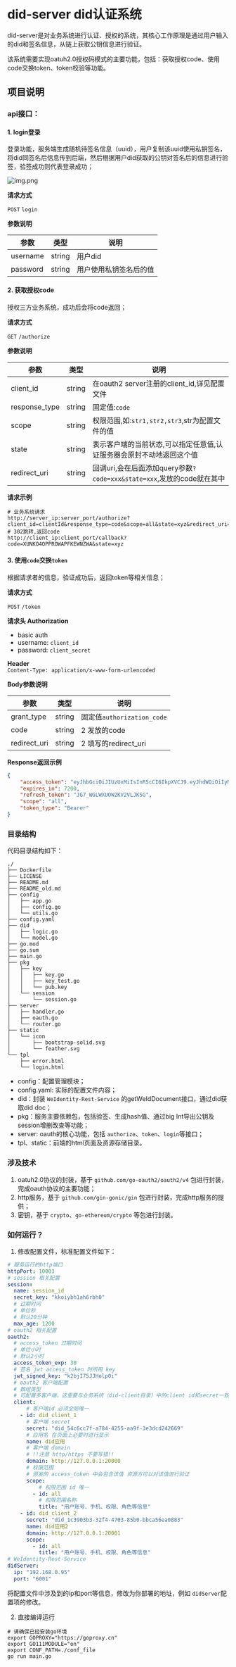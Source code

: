 # did-server did认证系统

did-server是对业务系统进行认证、授权的系统，其核心工作原理是通过用户输入的did和签名信息，从链上获取公钥信息进行验证。

该系统需要实现oatuh2.0授权码模式的主要功能，包括：获取授权code、使用code交换token、token校验等功能。


## 项目说明

### api接口：

#### 1. login登录

登录功能，服务端生成随机待签名信息（uuid），用户复制该uuid使用私钥签名，将did同签名后信息传到后端，然后根据用户did获取的公钥对签名后的信息进行验签，验签成功则代表登录成功；

![img.png](assets/img.png)

**请求方式**

`POST` `login`

**参数说明**

| 参数           |类型| 说明                                                                                                            |
|--------------|-|---------------------------------------------------------------------------------------------------------------|
| username     |string| 用户did                                                                                                         |
| password     |string| 用户使用私钥签名后的值                                                                                                   |

#### 2. 获取授权code

授权三方业务系统，成功后会将code返回；

**请求方式**

`GET` `/authorize`

**参数说明**

|参数|类型| 说明                                                                                                           |
|-|-|--------------------------------------------------------------------------------------------------------------|
|client_id|string| 在oauth2 server注册的client_id,详见配置文件                                                                            |
|response_type|string| 固定值:`code`                                                                                                   |
|scope|string| 权限范围,如:`str1,str2,str3`,str为配置文件的值 |
|state|string| 表示客户端的当前状态,可以指定任意值,认证服务器会原封不动地返回这个值                                                                          |
|redirect_uri|string| 回调uri,会在后面添加query参数`?code=xxx&state=xxx`,发放的code就在其中                                                         |

**请求示例**

```shell
# 业务系统请求
http://server_ip:server_port/authorize?client_id=clientId&response_type=code&scope=all&state=xyz&redirect_uri=http://client_ip:client_port/callback
# 302跳转,返回code
http://client_ip:client_port/callback?code=XUNKO4OPPROWAPFKEWNZWA&state=xyz
```

#### 3. 使用`code`交换`token`

根据请求者的信息，验证成功后，返回token等相关信息；

**请求方式**

`POST` `/token`

**请求头 Authorization**

- basic auth
- username: `client_id`
- password: `client_secret`

**Header**  
`Content-Type: application/x-www-form-urlencoded`

**Body参数说明**

|参数|类型| 说明                      |
|-|-|-------------------------|
|grant_type|string| 固定值`authorization_code` |
|code|string| 2 发放的code               |
|redirect_uri|string| 2 填写的redirect_uri       |

**Response返回示例**

```json
{
    "access_token": "eyJhbGciOiJIUzUxMiIsInR5cCI6IkpXVCJ9.eyJhdWQiOiIyMjIyMjIiLCJleHAiOjE1ODU3MTU1NTksInN1YiI6InRlc3QifQ.ZMgIDQMW7FGxbF1V8zWOmEkmB7aLH1suGYjhDdrT7aCYMEudWUoiCkWHSvBmJahGm0RDXa3IyDoGFxeMfzlDNQ",
    "expires_in": 7200,
    "refresh_token": "JG7_WGLWXUOW2KV2VLJKSG",
    "scope": "all",
    "token_type": "Bearer"
}
```

### 目录结构

代码目录结构如下：
```shell
./
├── Dockerfile
├── LICENSE
├── README.md
├── README_old.md
├── config
│   ├── app.go
│   ├── config.go
│   └── utils.go
├── config.yaml
├── did
│   ├── logic.go
│   └── model.go
├── go.mod
├── go.sum
├── main.go
├── pkg
│   ├── key
│   │   ├── key.go
│   │   ├── key_test.go
│   │   └── pub.key
│   └── session
│       └── session.go
├── server
│   ├── handler.go
│   ├── oauth.go
│   └── router.go
├── static
│   └── icon
│       ├── bootstrap-solid.svg
│       └── feather.svg
└── tpl
    ├── error.html
    └── login.html
```

- config：配置管理模块；
- config.yaml: 实际的配置文件内容；
- did：封装 `WeIdentity-Rest-Service` 的getWeIdDocument接口，通过did获取did doc；
- pkg：服务主要依赖包，包括验签、生成hash值、通过big Int导出公钥及session增删改查等功能；
- server: oauth的核心功能，包括 `authorize`、`token`、`login`等接口；
- tpl、static：前端的html页面及资源存储目录。

### 涉及技术

1. oatuh2.0协议的封装，基于 `github.com/go-oauth2/oauth2/v4` 包进行封装，完成oauth协议的主要功能；
2. http服务，基于 `github.com/gin-gonic/gin` 包进行封装，完成http服务的提供；
3. 密钥，基于 `crypto`、`go-ethereum/crypto` 等包进行封装。

### 如何运行？

1. 修改配置文件，标准配置文件如下：
```yaml
# 服务运行的http端口
httpPort: 10003
# session 相关配置
session:
  name: session_id
  secret_key: "kkoiybh1ah6rbh0"
  # 过期时间
  # 单位秒
  # 默认20分钟
  max_age: 1200
# oauth2 相关配置
oauth2:
  # access_token 过期时间
  # 单位小时
  # 默认2小时
  access_token_exp: 30
  # 签名 jwt access_token 时所用 key
  jwt_signed_key: "k2bjI75JJHolp0i"
  # oauth2 客户端配置
  # 数组类型
  # 可配置多客户端，这里要与业务系统（did-client目录）中的client id和secret一致
  client:
      # 客户端id 必须全局唯一
    - id: did_client_1
      # 客户端 secret
      secret: "did_54c6cc7f-a784-4255-aa9f-3e3dcd242669"
      # 应用名 在页面上必要时进行显示
      name: did应用
      # 客户端 domain
      # !!注意 http/https 不要写错!!
      domain: http://127.0.0.1:20000
      # 权限范围
      # 颁发的 access_token 中会包含该值 资源方可以对该值进行验证
      scope:
          # 权限范围 id 唯一
        - id: all
          # 权限范围名称
          title: "用户账号、手机、权限、角色等信息"
    - id: did_client_2
      secret: "did_1c3903b3-32f4-4703-85b0-bbca56ea0883"
      name: did应用2
      domain: http://127.0.0.1:20001
      scope:
        - id: all
          title: "用户账号、手机、权限、角色等信息"
# WeIdentity-Rest-Service
didServer:
  ip: "192.168.0.95"
  port: "6001"
```

将配置文件中涉及到的ip和port等信息，修改为你部署的地址，例如 `didServer`配置项的修改。

2. 直接编译运行

```shell
# 请确保已经安装go环境
export GOPROXY="https://goproxy.cn"
export GO111MODULE="on"
export CONF_PATH=./conf_file
go run main.go
```

